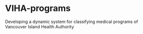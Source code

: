 # VIHA-programs
Developing a dynamic system for classifying medical programs of Vancouver Island Health Authority

